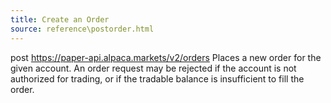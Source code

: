 ```yaml
---
title: Create an Order
source: reference\postorder.html
---
```


post https://paper-api.alpaca.markets/v2/orders
Places a new order for the given account. An order request may be rejected if the account is not authorized for trading, or if the tradable balance is insufficient to fill the order.
